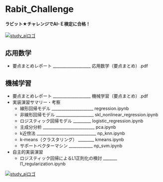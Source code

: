 # Rabit_Challenge
#### ラビット★チャレンジでAI-Ｅ検定に合格！
[![study_aiロゴ](http://ai999.careers/bnr_jdla.png)](http://study-ai.com/jdla/)
## 応用数学
- 要点まとめレポート ___________________ 応用数学（要点まとめ）.pdf

## 機械学習
- 要点まとめレポート ___________________ 機械学習（要点まとめ）.pdf
- 実装演習サマリー・考察
  - 線形回帰モデル _____________________ regression.ipynb
  - 非線形回帰モデル ___________________ skl_nonlinear_regression.ipynb
  - ロジスティック回帰モデル _________ logistic_regression.ipynb
  - 主成分分析 __________________________ pca.ipynb
  - k近傍法 ______________________________ np_knn.ipynb
  - k-means（クラスタリング） ________ kmeans.ipynb
  - サポートベクターマシン ____________ np_svm.ipynb
- 自主的実装演習
  - ロジスティック回帰によるL1正則化の検討 _______ l1_regularization.ipynb

[![study_aiロゴ](http://ai999.careers/bnr_jdla.png)](http://study-ai.com/jdla/)
